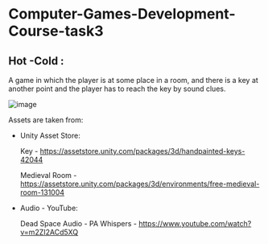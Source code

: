 # Computer-Games-Development-Course-task3

##  Hot -Cold :

A game in which the player is at some place in a room, and there is a key at another point and the player has to reach the key by sound clues.


![image](https://user-images.githubusercontent.com/45036697/81506602-2c419500-9300-11ea-9560-859447d7eb91.png)



Assets are taken from:

* Unity Asset Store:

   Key - https://assetstore.unity.com/packages/3d/handpainted-keys-42044

   Medieval Room - https://assetstore.unity.com/packages/3d/environments/free-medieval-room-131004
   
* Audio - YouTube:
  
  Dead Space Audio - PA Whispers - https://www.youtube.com/watch?v=m2ZI2ACd5XQ
